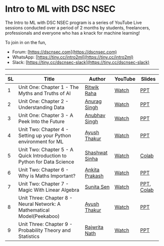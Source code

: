 # Intro to ML with DSC NSEC
The Intro to ML with DSC NSEC program is a series of YouTube Live sessions conducted over a period of 2 months by students, freelancers, professionals and everyone who has a knack for machine learning!

To join in on the fun, 
- Forum: [https://dscnsec.com](https://dscnsec.com)
- WhatsApp: [https://tiny.cc/intro2ml](https://tiny.cc/intro2ml)
- Slack: [https://tiny.cc/dscnsec-slack](https://tiny.cc/dscnsec-slack)

---------------------------------------

| SL | Title | Author | YouTube | Slides |
|--|--|--|--|--|
| 1 | Unit One: Chapter 1 - The Myths and Truths of AI | [Ritwik Raha](http://bit.ly/ritwik-raha) | [Watch](https://youtu.be/A1CcHAiqsww) | [PPT](https://docs.google.com/presentation/d/1fY_68DNJzN0gL-zvWVr0hCgCfagDYxnuVxKJ01lZalY/edit?usp=sharing)
| 2 | Unit One: Chapter 2 - Understanding Data | [Anurag Singh](https://github/anuragsingh228) | [Watch](https://www.youtube.com/watch?v=COXKy3OuIO8) | [PPT](https://docs.google.com/presentation/d/1TMjhbrPr3Qml091bLu7T-Xg-YSnx21Gfr_ZTpH0JmRw/edit?usp=sharing) 
| 3 | Unit One: Chapter 3 - A Peek Into the Future | [Anubhav Singh](https://xprilion.com) | [Watch](https://youtu.be/XakiUOA_ThU) | [PPT](https://docs.google.com/presentation/d/1EueefmU4COH9HXyGkvVKBl2IJ6DlMQVFttHc-rrzwiI/edit?usp=sharing)
| 4 | Unit Two: Chapter 4 - Setting up your Python environment for ML | [Ayush Thakur](https://www.linkedin.com/in/ayush-thakur-731914149/) | [Watch](https://youtu.be/-9nulbyAad0) | [PPT](https://docs.google.com/presentation/d/1maJhHPZsT6D8bSKQYE3AdbyiMzi77JP_YolVFPN1yqE/edit?usp=sharing)
| 5 | Unit Two: Chapter 5 - A Quick Introduction to Python for Data Science | [Shashwat Sinha](https://www.linkedin.com/in/shashwat3057/) | [Watch](https://youtu.be/Dnzx5eD7c60) | [Colab](http://tiny.cc/oub1cz)
| 6 | Unit Two: Chapter 6 - Why is Maths Important? | [Ankita Prakash](https://www.linkedin.com/in/ankita-prakash-90668b177/) | [Watch](https://youtu.be/GXqWWj45Otc) | [PPT](https://docs.google.com/presentation/d/1rPyz-QzRCjk8oBevl0hGqRmoPKNh-ABGGagUif0wsDU/edit#slide=id.g600f646d80_0_0)
| 7 | Unit Two: Chapter 7 - Magic With Linear Algebra | [Sunita Sen](https://linkedin.com/in/sunitasen/) | [Watch](https://youtu.be/8qYBZsvR478) | [PPT](https://docs.google.com/presentation/d/1DH_8nP0gQyPVuTqWdwOrUQqq7sYUiwQihogJ1sVUCBc/edit?usp=sharing), [Colab](https://colab.research.google.com/drive/10ZWWyQeuKis887Ti3S_KAh09lGnrjFlF)
| 8 | Unit Three: Chapter 8 - Neural Network: A Mathematical Model(Peekaboo) | [Ayush Thakur](https://www.linkedin.com/in/ayush-thakur-731914149/) | [Watch](https://youtu.be/3cpoJBWeN0s) | [PPT](https://docs.google.com/presentation/d/1YhDJQDwjmBXRB85N7QmKl7pKvi_Ong3GbjpbNr5D9CI/edit?usp=sharing)
| 9 | Unit Three: Chapter 9 - Probability Theory and Statistics | [Rajwrita Nath](https://www.linkedin.com/in/rajwrita-nath/) | [Watch](https://www.youtube.com/watch?v=kYHLOksu1SQ) | [PPT](https://docs.google.com/presentation/d/1ANnNe1rBdM5nIr9WenHI0M4ozxeSzQYVL3x5i2WzTJ8/edit?usp=sharing)
